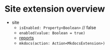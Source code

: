 # Site extension overview

- site
    - `isEnabled: Property<Boolean>` // false
    - `enabled(value: Boolean = true)`
    - [reports](reports/REPORTS_EXTENSION_OVERVIEW.md)
    - `mkdocs(action: Action<MkdocsExtension>)`
